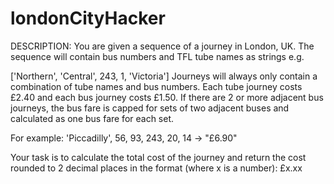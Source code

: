 # londonCityHacker

DESCRIPTION:
You are given a sequence of a journey in London, UK. The sequence will contain bus numbers and TFL tube names as strings e.g.

['Northern', 'Central', 243, 1, 'Victoria']
Journeys will always only contain a combination of tube names and bus numbers. Each tube journey costs £2.40 and each bus journey costs £1.50. If there are 2 or more adjacent bus journeys, the bus fare is capped for sets of two adjacent buses and calculated as one bus fare for each set.

For example: 'Piccadilly', 56, 93, 243, 20, 14 -> "£6.90"

Your task is to calculate the total cost of the journey and return the cost rounded to 2 decimal places in the format (where x is a number): £x.xx
